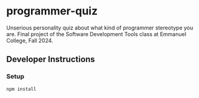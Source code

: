# programmer-quiz

Unserious personality quiz about what kind of programmer stereotype you are.
Final project of the Software Development Tools class at Emmanuel College, Fall 2024.

## Developer Instructions

### Setup

```bash
npm install
```
